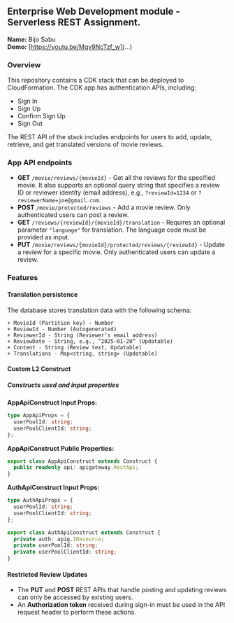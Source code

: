 ## Enterprise Web Development module - Serverless REST Assignment.

__Name:__ Bijo Sabu  
__Demo:__ [https://youtu.be/Mqv9NcTzf_w](...)  

### Overview  

This repository contains a CDK stack that can be deployed to CloudFormation. The CDK app has authentication APIs, including:  

- Sign In  
- Sign Up  
- Confirm Sign Up  
- Sign Out  

The REST API of the stack includes endpoints for users to add, update, retrieve, and get translated versions of movie reviews.  

### App API endpoints  

- **GET** `/movie/reviews/{movieId}` - Get all the reviews for the specified movie. It also supports an optional query string that specifies a review ID or reviewer identity (email address), e.g., `?reviewId=1234` or `?reviewerName=joe@gmail.com`.  
- **POST** `/movie/protected/reviews` - Add a movie review. Only authenticated users can post a review.  
- **GET** `/reviews/{reviewId}/{movieId}/translation` - Requires an optional parameter `"language"` for translation. The language code must be provided as input.  
- **PUT** `/movie/reviews/{movieId}/protected/reviews/{reviewId}` - Update a review for a specific movie. Only authenticated users can update a review.  

### Features  

#### Translation persistence  

The database stores translation data with the following schema:  

```
+ MovieId (Partition key) - Number
+ ReviewId - Number (Autogenerated)
+ ReviewerId - String (Reviewer’s email address)
+ ReviewDate - String, e.g., “2025-01-20” (Updatable)
+ Content - String (Review text, Updatable)
+ Translations - Map<string, string> (Updatable)
```

#### Custom L2 Construct

##### Constructs used and input properties  

**AppApiConstruct Input Props:**  

```typescript
type AppApiProps = {  
  userPoolId: string;  
  userPoolClientId: string;  
};  
```

**AppApiConstruct Public Properties:**  

```typescript
export class AppApiConstruct extends Construct {  
  public readonly api: apigateway.RestApi;  
}
```

**AuthApiConstruct Input Props:**  

```typescript
type AuthApiProps = {  
  userPoolId: string;  
  userPoolClientId: string;  
};  
```

```typescript
export class AuthApiConstruct extends Construct {  
  private auth: apig.IResource;  
  private userPoolId: string;  
  private userPoolClientId: string;  
}
```

#### Restricted Review Updates  

- The **PUT** and **POST** REST APIs that handle posting and updating reviews can only be accessed by existing users.  
- An **Authorization token** received during sign-in must be used in the API request header to perform these actions.  
